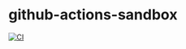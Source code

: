 # github-actions-sandbox

[![CI](https://github.com/TomJGooding/github-actions-sandbox/actions/workflows/basic.yml/badge.svg)](https://github.com/TomJGooding/github-actions-sandbox/actions/workflows/basic.yml)
